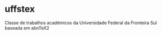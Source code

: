 # uffstex
Classe de trabalhos acadêmicos da Universidade Federal da Fronteira Sul baseada em abnTeX2

